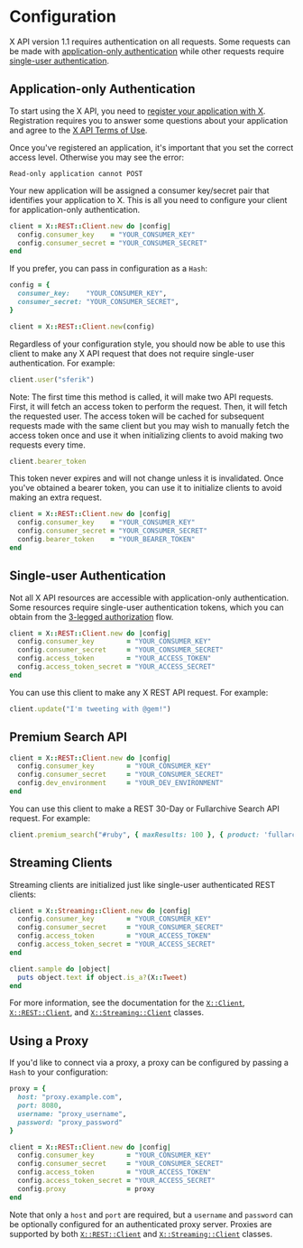 # Configuration

X API version 1.1 requires authentication on all requests. Some requests
can be made with [application-only authentication][application-only] while
other requests require [single-user authentication][single-user].

[application-only]: https://dev.X.com/oauth/application-only
[single-user]: https://dev.X.com/oauth/overview/single-user

## Application-only Authentication

To start using the X API, you need to [register your application with
X][register]. Registration requires you to answer some questions about
your application and agree to the [X API Terms of Use][api-terms].

[register]: https://apps.X.com/
[api-terms]: https://dev.X.com/overview/terms/agreement-and-policy

Once you've registered an application, it's important that you set the correct
access level. Otherwise you may see the error:

    Read-only application cannot POST

Your new application will be assigned a consumer key/secret pair that
identifies your application to X. This is all you need to configure your
client for application-only authentication.

```ruby
client = X::REST::Client.new do |config|
  config.consumer_key    = "YOUR_CONSUMER_KEY"
  config.consumer_secret = "YOUR_CONSUMER_SECRET"
end
```

If you prefer, you can pass in configuration as a `Hash`:

```ruby
config = {
  consumer_key:    "YOUR_CONSUMER_KEY",
  consumer_secret: "YOUR_CONSUMER_SECRET",
}

client = X::REST::Client.new(config)
```

Regardless of your configuration style, you should now be able to use this
client to make any X API request that does not require single-user
authentication. For example:

```ruby
client.user("sferik")
```

Note: The first time this method is called, it will make two API requests.
First, it will fetch an access token to perform the request. Then, it will
fetch the requested user. The access token will be cached for subsequent
requests made with the same client but you may wish to manually fetch the
access token once and use it when initializing clients to avoid making two
requests every time.

```ruby
client.bearer_token
```

This token never expires and will not change unless it is invalidated. Once
you've obtained a bearer token, you can use it to initialize clients to avoid
making an extra request.

```ruby
client = X::REST::Client.new do |config|
  config.consumer_key    = "YOUR_CONSUMER_KEY"
  config.consumer_secret = "YOUR_CONSUMER_SECRET"
  config.bearer_token    = "YOUR_BEARER_TOKEN"
end
```

## Single-user Authentication

Not all X API resources are accessible with application-only
authentication. Some resources require single-user authentication tokens, which
you can obtain from the [3-legged authorization][3-legged-authorization] flow.

[3-legged-authorization]: https://dev.X.com/oauth/3-legged

```ruby
client = X::REST::Client.new do |config|
  config.consumer_key        = "YOUR_CONSUMER_KEY"
  config.consumer_secret     = "YOUR_CONSUMER_SECRET"
  config.access_token        = "YOUR_ACCESS_TOKEN"
  config.access_token_secret = "YOUR_ACCESS_SECRET"
end
```

You can use this client to make any X REST API request. For example:

```ruby
client.update("I'm tweeting with @gem!")
```

## Premium Search API

```ruby
client = X::REST::Client.new do |config|
  config.consumer_key        = "YOUR_CONSUMER_KEY"
  config.consumer_secret     = "YOUR_CONSUMER_SECRET"
  config.dev_environment     = "YOUR_DEV_ENVIRONMENT"
end
```

You can use this client to make a REST 30-Day or Fullarchive Search API request. For example:

```ruby
client.premium_search("#ruby", { maxResults: 100 }, { product: 'fullarchive' })
```

## Streaming Clients

Streaming clients are initialized just like single-user authenticated REST
clients:

```ruby
client = X::Streaming::Client.new do |config|
  config.consumer_key        = "YOUR_CONSUMER_KEY"
  config.consumer_secret     = "YOUR_CONSUMER_SECRET"
  config.access_token        = "YOUR_ACCESS_TOKEN"
  config.access_token_secret = "YOUR_ACCESS_SECRET"
end
```

```ruby
client.sample do |object|
  puts object.text if object.is_a?(X::Tweet)
end
```

For more information, see the documentation for the
[`X::Client`][client], [`X::REST::Client`][rest-client], and
[`X::Streaming::Client`][streaming-client] classes.

[client]: http://rdoc.info/gems/X/X/Client
[rest-client]: http://rdoc.info/gems/X/X/REST/Client
[streaming-client]: http://rdoc.info/gems/X/X/Streaming/Client

## Using a Proxy

If you'd like to connect via a proxy, a proxy can be configured by passing a
`Hash` to your configuration:

```ruby
proxy = {
  host: "proxy.example.com",
  port: 8080,
  username: "proxy_username",
  password: "proxy_password"
}

client = X::REST::Client.new do |config|
  config.consumer_key        = "YOUR_CONSUMER_KEY"
  config.consumer_secret     = "YOUR_CONSUMER_SECRET"
  config.access_token        = "YOUR_ACCESS_TOKEN"
  config.access_token_secret = "YOUR_ACCESS_SECRET"
  config.proxy               = proxy
end
```

Note that only a `host` and `port` are required, but a `username` and `password`
can be optionally configured for an authenticated proxy server. Proxies are
supported by both [`X::REST::Client`][rest-client] and
[`X::Streaming::Client`][streaming-client] classes.
